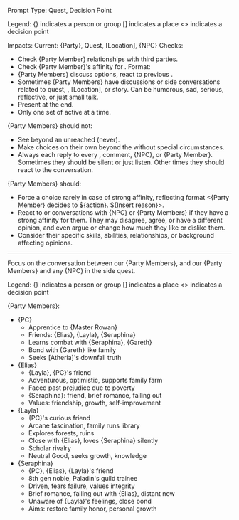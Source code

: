 Prompt Type: Quest, Decision Point

Legend:
{} indicates a person or group
[] indicates a place
<> indicates a decision point

Impacts: Current: {Party}, Quest, [Location], {NPC}
Checks:
- Check {Party Member} relationships with third parties.
- Check {Party Member}'s affinity for <decision points>.
Format:
- {Party Members} discuss options, react to previous <decision point>.
- Sometimes {Party Members} have discussions or side conversations related to quest, <decision point>, [Location], or story. Can be humorous, sad, serious, reflective, or just small talk.
- Present <decision points> at the end.
- Only one set of <decision points> active at a time.

{Party Members} should not:
- See beyond an unreached <decision point> (never).
- Make choices on their own beyond the <decision point> without special circumstances.
- Always each reply to every <decision point>, comment, {NPC}, or {Party Member}. Sometimes they should be silent or just listen. Other times they should react to the conversation.

{Party Members} should:
- Force a choice rarely in case of strong affinity, reflecting format <{Party Member} decides to ${action}. ${Insert reason}>.
- React to <decision points> or conversations with {NPC} or {Party Members} if they have a strong affinity for them. They may disagree, agree, or have a different opinion, and even argue or change how much they like or dislike them.
- Consider their specific skills, abilities, relationships, or background affecting opinions.

---

Focus on the conversation between our {Party Members}, and our {Party Members} and any {NPC} in the side quest.

Legend:
{} indicates a person or group
[] indicates a place
<> indicates a decision point

{Party Members}:
- {PC}
  - Apprentice to {Master Rowan}
  - Friends: {Elias}, {Layla}, {Seraphina}
  - Learns combat with {Seraphina}, {Gareth}
  - Bond with {Gareth} like family
  - Seeks [Atheria]'s downfall truth
- {Elias}
  - {Layla}, {PC}'s friend
  - Adventurous, optimistic, supports family farm
  - Faced past prejudice due to poverty
  - {Seraphina}: friend, brief romance, falling out
  - Values: friendship, growth, self-improvement
- {Layla}
  - {PC}'s curious friend
  - Arcane fascination, family runs library
  - Explores forests, ruins
  - Close with {Elias}, loves {Seraphina} silently
  - Scholar rivalry
  - Neutral Good, seeks growth, knowledge
- {Seraphina}
  - {PC}, {Elias}, {Layla}'s friend
  - 8th gen noble, Paladin's guild trainee
  - Driven, fears failure, values integrity
  - Brief romance, falling out with {Elias}, distant now
  - Unaware of {Layla}'s feelings, close bond
  - Aims: restore family honor, personal growth
